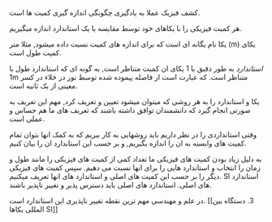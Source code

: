 کشف فیزیک عملا به یادگیری چگونگی اندازه گیری کمیت ها است.

هر کمیت فیزیکی را با یکاهای خود توسط مقایسه با یک استاندارد اندازه میگیریم.

یکا نام یگانه ای است که برای اندازه های کمیت نسبت داده میشود, مثلا متر (m) یکای کمیت  طول است.

*استاندارد* به طور دقیق با 1 یکای ان کمیت متناظر است, به گونه ای که استاندارد طول با 1m متناظر است. که عبارت است از فاصله پیموده شده توسط نور در خلاء در کسر معینی از یک ثانیه است.

یکا و استاندارد را به هر روشی که میتوان میشود تعیین و تعریف کرد, مهم این تعریف به صورتی انجام گیرد که دانشمندان توافق داشته باشند که تعریف های ما هم حساس و عملی است.

وقتی استانداردی را در نظر داریم باید روشهایی به کار ببریم که به کمک انها بتوان تمام کمیت های وابسته به ان را اندازه بگیریم, و بر حسب این استاندارد ان را بیان کنیم.


به دلیل زیاد بودن کمیت های فیزیکی ما تعداد کمی از کمیت های فیزیکی را مانند طول و زمان را انتخاب و استاندارد هایی را برای انها نسبت می دهیم.
سپس کمیت های فیزیکی دیگر را بر حسب این کمیت های اصلی و استاندارد های انها تعریف میکنیم. SI استاندارد های اصلی.
استاندارد های اصلی باید دسترس پذیر و تغییر ناپذیر باشند.

در علم و مهندسی مهم ترین نقطه تغییر ناپذیری این استاندارد است.
[[3. دستگاه بین المللی یکاها SI]]